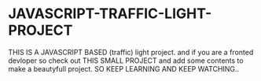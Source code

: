 # JAVASCRIPT-TRAFFIC-LIGHT-PROJECT
THIS IS A JAVASCRIPT BASED (traffic) light project. and if you are a fronted devloper so check out THIS SMALL PROJECT and add some contents to make a beautyfull project. SO KEEP LEARNING AND KEEP WATCHING..
